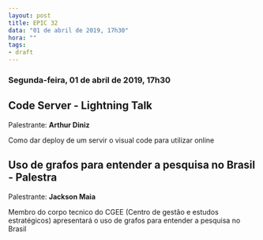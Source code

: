 ```yaml
---
layout: post
title: EPIC 32
data: "01 de abril de 2019, 17h30"
hora: ""
tags:
- draft
---
```


### Segunda-feira, 01 de abril de 2019, 17h30

## Code Server - Lightning Talk
Palestrante: **Arthur Diniz**

Como dar deploy de um servir o visual code para utilizar online



## Uso de grafos para entender a pesquisa no Brasil - Palestra
Palestrante: **Jackson Maia**

Membro do corpo tecnico do CGEE (Centro de gestão e estudos estratégicos) apresentará o uso de grafos para entender a pesquisa no Brasil 







